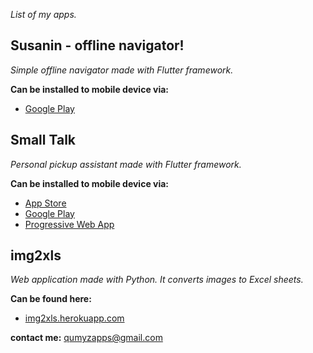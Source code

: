 _List of my apps._

## Susanin - offline navigator!
*Simple offline navigator made with Flutter framework.*

**Can be installed to mobile device via:**
- [Google Play](https://play.google.com/store/apps/details?id=com.qumyz.susanin)

## Small Talk ##
*Personal pickup assistant made with Flutter framework.*

**Can be installed to mobile device via:**
- [App Store](https://apps.apple.com/us/app/small-talk-pickup-easier/id1589417543)
- [Google Play](https://play.google.com/store/apps/details?id=com.qumyz.small_talk)
- [Progressive Web App](https://nukeolay.github.io/smalltalk/)

## img2xls ##
*Web application made with Python. It converts images to Excel sheets.*

**Can be found here:**
- [img2xls.herokuapp.com](https://img2xls.herokuapp.com)

**contact me:** [qumyzapps@gmail.com](mailto:qumyzapps@gmail.com)
